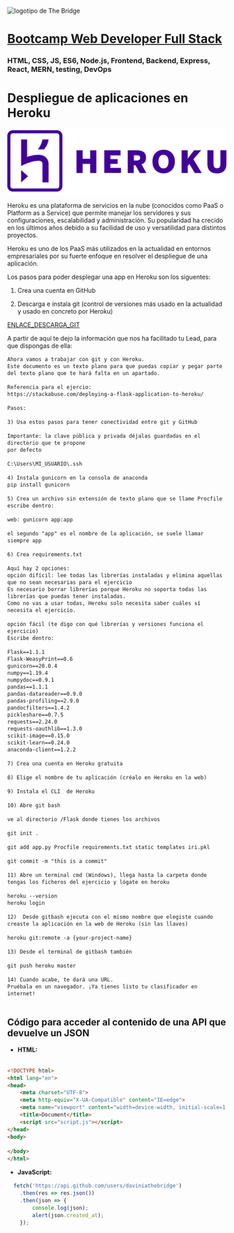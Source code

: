 ![logotipo de The Bridge](https://user-images.githubusercontent.com/27650532/77754601-e8365180-702b-11ea-8bed-5bc14a43f869.png  "logotipo de The Bridge")


# [Bootcamp Web Developer Full Stack](https://www.thebridge.tech/bootcamps/bootcamp-fullstack-developer/)

### HTML, CSS,  JS, ES6, Node.js, Frontend, Backend, Express, React, MERN, testing, DevOps

# Despliegue de aplicaciones en Heroku

![img](../assets/heroku.png)

Heroku es una plataforma de servicios en la nube (conocidos como PaaS o Platform as a Service) que permite manejar los servidores y sus configuraciones, escalabilidad y administración. Su popularidad ha crecido en los últimos años debido a su facilidad de uso y versatilidad para distintos proyectos.

Heroku es uno de los PaaS más utilizados en la actualidad en entornos empresariales por su fuerte enfoque en resolver el despliegue de una aplicación. 

Los pasos para poder desplegar una app en Heroku son los siguentes: 

1. Crea una cuenta en GitHub

2. Descarga e instala git (control de versiones más usado en la actualidad y usado en concreto por Heroku)

[ENLACE_DESCARGA_GIT](https://git-scm.com/downloads)

A partir de aquí te dejo la información que nos ha facilitado tu Lead, para que dispongas de ella: 

```
Ahora vamos a trabajar con git y con Heroku.
Este documento es un texto plano para que puedas copiar y pegar parte del texto plano que te hará falta en un apartado.

Referencia para el ejercio:
https://stackabuse.com/deploying-a-flask-application-to-heroku/

Pasos:

3) Usa estos pasos para tener conectividad entre git y GitHub

Importante: la clave pública y privada déjalas guardadas en el directorio que te propone
por defecto

C:\Users\MI_USUARIO\.ssh

4) Instala gunicorn en la consola de anaconda
pip install gunicorn

5) Crea un archivo sin extensión de texto plano que se llame Procfile
escribe dentro:

web: gunicorn app:app

el segundo "app" es el nombre de la aplicación, se suele llamar siempre app

6) Crea requirements.txt

Aquí hay 2 opciones:
opción difícil: lee todas las librerías instaladas y elimina aquellas que no sean necesarias para el ejercicio
Es necesario borrar librerías porque Heroku no soporta todas las librerías que puedas tener instaladas.
Como no vas a usar todas, Heroku solo necesita saber cuáles sí necesita el ejercicio.

opción fácil (te digo con qué librerías y versiones funciona el ejercicio)
Escribe dentro:

Flask==1.1.1
Flask-WeasyPrint==0.6
gunicorn==20.0.4
numpy==1.19.4
numpydoc==0.9.1
pandas==1.1.1
pandas-datareader==0.9.0
pandas-profiling==2.9.0
pandocfilters==1.4.2
pickleshare==0.7.5
requests==2.24.0
requests-oauthlib==1.3.0
scikit-image==0.15.0
scikit-learn==0.24.0
anaconda-client==1.2.2

7) Crea una cuenta en Heroku gratuita

8) Elige el nombre de tu aplicación (créalo en Heroku en la web)

9) Instala el CLI  de Heroku

10) Abre git bash

ve al directorio /Flask donde tienes los archivos

git init .

git add app.py Procfile requirements.txt static templates iri.pkl

git commit -m "this is a commit"

11) Abre un terminal cmd (Windows), llega hasta la carpeta donde tengas los ficheros del ejercicio y lógate en heroku

heroku --version
heroku login

12)  Desde gitbash ejecuta con el mismo nombre que elegiste cuando creaste la aplicación en la web de Heroku (sin las llaves)

heroku git:remote -a {your-project-name}

13) Desde el terminal de gitbash también

git push heroku master

14) Cuando acabe, te dará una URL.
Pruébala en un navegador. ¡Ya tienes listo tu clasificador en internet!


```

## Código para acceder al contenido de una API que devuelve un JSON

- **HTML:**

```html

<!DOCTYPE html>
<html lang="en">
<head>
    <meta charset="UTF-8">
    <meta http-equiv="X-UA-Compatible" content="IE=edge">
    <meta name="viewport" content="width=device-width, initial-scale=1.0">
    <title>Document</title>
    <script src="script.js"></script>
</head>
<body>
    
</body>
</html>

```

- **JavaScript:**

```javascript
  fetch('https://api.github.com/users/daviniathebridge')
    .then(res => res.json())
    .then(json => {
        console.log(json);
        alert(json.created_at);
    });

```